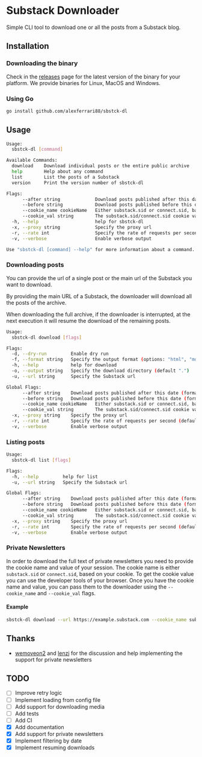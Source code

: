 # Substack Downloader

Simple CLI tool to download one or all the posts from a Substack blog.

## Installation

### Downloading the binary

Check in the [releases](https://github.com/alexferrari88/sbstck-dl/releases) page for the latest version of the binary for your platform.
We provide binaries for Linux, MacOS and Windows.

### Using Go

```bash
go install github.com/alexferrari88/sbstck-dl
```

## Usage

```bash
Usage:
  sbstck-dl [command]

Available Commands:
  download    Download individual posts or the entire public archive
  help        Help about any command
  list        List the posts of a Substack
  version     Print the version number of sbstck-dl

Flags:
      --after string             Download posts published after this date (format: YYYY-MM-DD)
      --before string            Download posts published before this date (format: YYYY-MM-DD)
      --cookie_name cookieName   Either substack.sid or connect.sid, based on your cookie (required for private newsletters)
      --cookie_val string        The substack.sid/connect.sid cookie value (required for private newsletters)
  -h, --help                     help for sbstck-dl
  -x, --proxy string             Specify the proxy url
  -r, --rate int                 Specify the rate of requests per second (default 2)
  -v, --verbose                  Enable verbose output

Use "sbstck-dl [command] --help" for more information about a command.
```

### Downloading posts

You can provide the url of a single post or the main url of the Substack you want to download.

By providing the main URL of a Substack, the downloader will download all the posts of the archive.

When downloading the full archive, if the downloader is interrupted, at the next execution it will resume the download of the remaining posts.

```bash
Usage:
  sbstck-dl download [flags]

Flags:
  -d, --dry-run         Enable dry run
  -f, --format string   Specify the output format (options: "html", "md", "txt" (default "html")
  -h, --help            help for download
  -o, --output string   Specify the download directory (default ".")
  -u, --url string      Specify the Substack url

Global Flags:
      --after string    Download posts published after this date (format: YYYY-MM-DD)
      --before string   Download posts published before this date (format: YYYY-MM-DD)
      --cookie_name cookieName   Either substack.sid or connect.sid, based on your cookie (required for private newsletters)
      --cookie_val string        The substack.sid/connect.sid cookie value (required for private newsletters)
  -x, --proxy string    Specify the proxy url
  -r, --rate int        Specify the rate of requests per second (default 2)
  -v, --verbose         Enable verbose output
```

### Listing posts

```bash
Usage:
  sbstck-dl list [flags]

Flags:
  -h, --help         help for list
  -u, --url string   Specify the Substack url

Global Flags:
      --after string    Download posts published after this date (format: YYYY-MM-DD)
      --before string   Download posts published before this date (format: YYYY-MM-DD)
      --cookie_name cookieName   Either substack.sid or connect.sid, based on your cookie (required for private newsletters)
      --cookie_val string        The substack.sid/connect.sid cookie value (required for private newsletters)
  -x, --proxy string    Specify the proxy url
  -r, --rate int        Specify the rate of requests per second (default 2)
  -v, --verbose         Enable verbose output
```

### Private Newsletters

In order to download the full text of private newsletters you need to provide the cookie name and value of your session.
The cookie name is either `substack.sid` or `connect.sid`, based on your cookie.
To get the cookie value you can use the developer tools of your browser.
Once you have the cookie name and value, you can pass them to the downloader using the `--cookie_name` and `--cookie_val` flags.

#### Example

```bash
sbstck-dl download --url https://example.substack.com --cookie_name substack.sid --cookie_val COOKIE_VALUE
```

## Thanks

- [wemoveon2](https://github.com/wemoveon2) and [lenzj](https://github.com/lenzj) for the discussion and help implementing the support for private newsletters

## TODO

- [ ] Improve retry logic
- [ ] Implement loading from config file
- [ ] Add support for downloading media
- [ ] Add tests
- [ ] Add CI
- [x] Add documentation
- [x] Add support for private newsletters
- [x] Implement filtering by date
- [x] Implement resuming downloads
